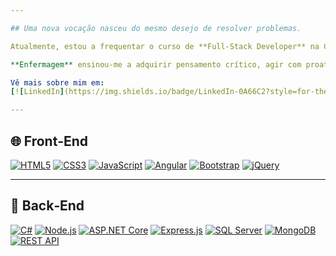 ```yaml
---

## Uma nova vocação nasceu do mesmo desejo de resolver problemas.

Atualmente, estou a frequentar o curso de **Full-Stack Developer** na Cegid Academy (Primavera), onde desenvolvo competências técnicas através de aprendizagem contínua, projetos práticos e avaliação teórica. Ainda tenho um longo caminho pela frente, mas a motivação e a persistência pavimentam o meu percurso.

**Enfermagem** ensinou-me a adquirir pensamento crítico, agir com proatividade e manter calma sob pressão. Aprendi a ser prática, resiliente e a encontrar soluções rápidas para problemas reais. Hoje, levo esses mesmos valores para o mundo da programação, onde continuo a resolver problemas – agora, através da tecnologia.

Vê mais sobre mim em:  
[![LinkedIn](https://img.shields.io/badge/LinkedIn-0A66C2?style=for-the-badge&logo=linkedin&logoColor=white)](https://www.linkedin.com/in/luanarfa)

---
```


## 🌐 Front‑End

[![HTML5](https://img.shields.io/badge/HTML5-E34F26?style=flat-square&logo=html5&logoColor=white)](https://developer.mozilla.org/docs/Web/HTML) [![CSS3](https://img.shields.io/badge/CSS3-1572B6?style=flat-square&logo=css3&logoColor=white)](https://developer.mozilla.org/docs/Web/CSS) [![JavaScript](https://img.shields.io/badge/JavaScript-F7DF1E?style=flat-square&logo=javascript&logoColor=black)](https://developer.mozilla.org/docs/Web/JavaScript) [![Angular](https://img.shields.io/badge/Angular-DD0031?style=flat-square&logo=angular&logoColor=white)](https://angular.io/) [![Bootstrap](https://img.shields.io/badge/Bootstrap-7952B3?style=flat-square&logo=bootstrap&logoColor=white)](https://getbootstrap.com/) [![jQuery](https://img.shields.io/badge/jQuery-0769AD?style=flat-square&logo=jquery&logoColor=white)](https://jquery.com/)

---

## 🧠 Back‑End

[![C#](https://img.shields.io/badge/C%23-239120?style=flat-square&logo=c-sharp&logoColor=white)](https://docs.microsoft.com/dotnet/csharp/) [![Node.js](https://img.shields.io/badge/Node.js-339933?style=flat-square&logo=node.js&logoColor=white)](https://nodejs.org/) [![ASP.NET Core](https://img.shields.io/badge/ASP.NET_Core-512BD4?style=flat-square&logo=asp.net&logoColor=white)](https://docs.microsoft.com/aspnet/core/) [![Express.js](https://img.shields.io/badge/Express.js-000000?style=flat-square)](https://expressjs.com/) [![SQL Server](https://img.shields.io/badge/SQL_Server-CC2927?style=flat-square&logo=microsoft-sql-server&logoColor=white)](https://www.microsoft.com/sql-server) [![MongoDB](https://img.shields.io/badge/MongoDB-47A248?style=flat-square&logo=mongodb&logoColor=white)](https://www.mongodb.com/) [![REST API](https://img.shields.io/badge/REST_API-000000?style=flat-square)](https://restfulapi.net/)
